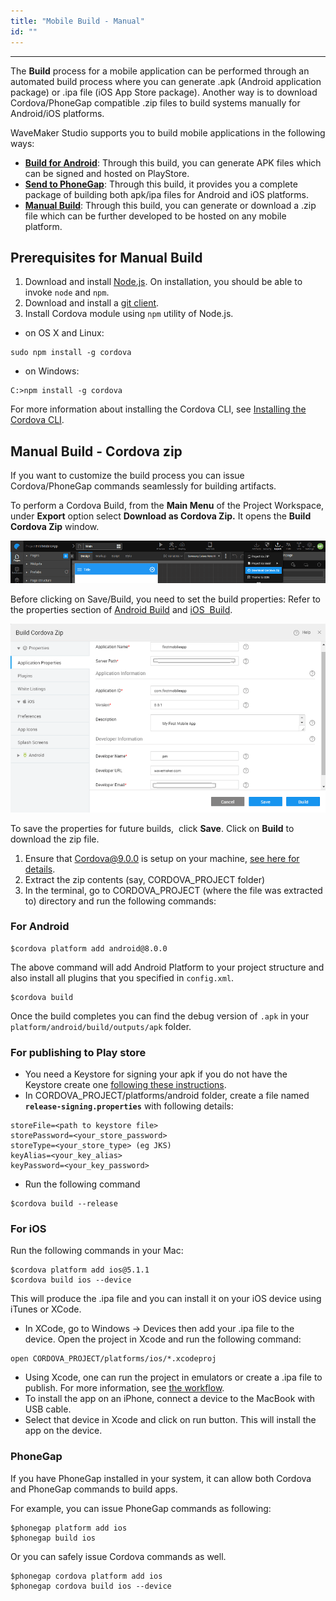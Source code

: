 ```yaml
---
title: "Mobile Build - Manual"
id: ""
---
```

---

The **Build** process for a mobile application can be performed through an automated build process where you can generate .apk (Android application package) or .ipa file (iOS App Store package). Another way is to download Cordova/PhoneGap compatible .zip files to build systems manually for Android/iOS platforms.

WaveMaker Studio supports you to build mobile applications in the following ways:

- **[Build for Android](/learn/hybrid-mobile/mobile-build-android/)**: Through this build, you can generate APK files which can be signed and hosted on PlayStore.
- **[Send to PhoneGap](/learn/hybrid-mobile/mobile-build-phonegap/)**: Through this build, it provides you a complete package of building both apk/ipa files for Android and iOS platforms.
- **[Manual Build](/learn/hybrid-mobile/mobile-build-manual)**: Through this build, you can generate or download a .zip file which can be further developed to be hosted on any mobile platform.

## Prerequisites for Manual Build

1. Download and install [Node.js](https://nodejs.org/en/download/). On installation, you should be able to invoke `node` and `npm`.
2. Download and install a [git client](https://git-scm.com/downloads).
3. Install Cordova module using `npm` utility of Node.js.
- on OS X and Linux:

```
sudo npm install -g cordova
```
- on Windows:

```
C:>npm install -g cordova
```

For more information about installing the Cordova CLI, see [Installing the Cordova CLI](https://cordova.apache.org/docs/en/latest/guide/cli/#installing-the-cordova-cli).

## Manual Build - Cordova zip

If you want to customize the build process you can issue Cordova/PhoneGap commands seamlessly for building artifacts.

To perform a Cordova Build, from the **Main Menu** of the Project Workspace, under **Export** option select **Download as Cordova Zip.** It opens the **Build Cordova Zip** window.

[![](/learn/assets/Cordova_Zip.png)](/learn/assets/Cordova_Zip.png)

Before clicking on Save/Build, you need to set the build properties: Refer to the properties section of [Android Build](/learn/hybrid-mobile/mobile-build-manual#for-android) and [iOS  Build](/learn/hybrid-mobile/mobile-build-manual#phonegap).

[![](/learn/assets/Build_Cordova_Zip.png)](/learn/assets/Build_Cordova_Zip.png) 

To save the properties for future builds,  click **Save**. Click on **Build** to download the zip file.

1. Ensure that Cordova@9.0.0 is setup on your machine, [see here for details](https://cordova.apache.org/).
2. Extract the zip contents (say, CORDOVA_PROJECT folder)
3. In the terminal, go to CORDOVA_PROJECT (where the file was extracted to) directory and run the following commands:

### For Android

```
$cordova platform add android@8.0.0
```

The above command will add Android Platform to your project structure and also install all plugins that you specified in `config.xml`.

```
$cordova build
```

Once the build completes you can find the debug version of `.apk` in your `platform/android/build/outputs/apk` folder.

### For publishing to Play store

- You need a Keystore for signing your apk if you do not have the Keystore create one [following these instructions](http://docs.phonegap.com/phonegap-build/signing/android/#generating-a-private-key).
- In CORDOVA_PROJECT/platforms/android folder, create a file named **`release-signing.properties`** with following details:

```
storeFile=<path to keystore file>
storePassword=<your_store_password>
storeType=<your_store_type> (eg JKS)
keyAlias=<your_key_alias>
keyPassword=<your_key_password>
```

- Run the following command

```
$cordova build --release
```

### For iOS

Run the following commands in your Mac:

```
$cordova platform add ios@5.1.1
$cordova build ios --device
```

This will produce the .ipa file and you can install it on your iOS device using iTunes or XCode.

- In XCode, go to Windows → Devices then add your .ipa file to the device. Open the project in Xcode and run the following command:

```
open CORDOVA_PROJECT/platforms/ios/*.xcodeproj
```

- Using Xcode, one can run the project in emulators or create a .ipa file to publish. For more information, see [the workflow](https://developer.apple.com/library/content/documentation/IDEs/Conceptual/AppDistributionGuide/LaunchingYourApponDevices/LaunchingYourApponDevices.html).
- To install the app on an iPhone, connect a device to the MacBook with USB cable.
- Select that device in Xcode and click on run button. This will install the app on the device.

### PhoneGap

If you have PhoneGap installed in your system, it can allow both Cordova and PhoneGap commands to build apps.

For example, you can issue PhoneGap commands as following:

```
$phonegap platform add ios
$phonegap build ios
```

Or you can safely issue Cordova commands as well.

```
$phonegap cordova platform add ios
$phonegap cordova build ios --device
```

